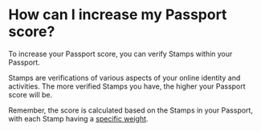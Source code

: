 # How can I increase my Passport score?

To increase your Passport score, you can verify Stamps within your Passport.&#x20;

Stamps are verifications of various aspects of your online identity and activities. The more verified Stamps you have, the higher your Passport score will be.

Remember, the score is calculated based on the Stamps in your Passport, with each Stamp having a [specific weight](../stamps/how-is-gitcoin-passports-score-calculated.md).&#x20;
